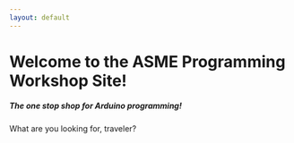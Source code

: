 ```yaml
---
layout: default
---
```


# [](#header-1)Welcome to the ASME Programming Workshop Site!
##### [](#header-5)The one stop shop for Arduino programming!

What are you looking for, traveler?

